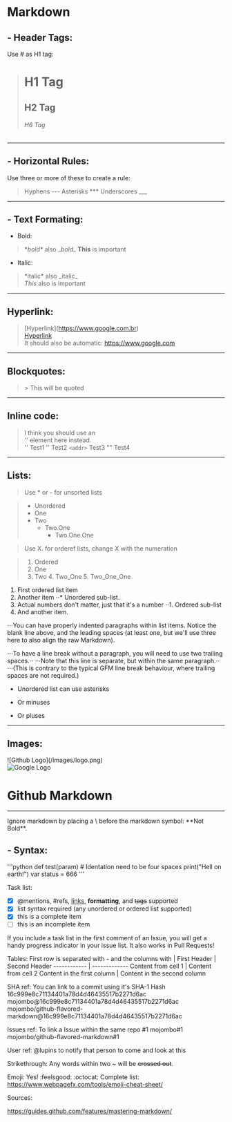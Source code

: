 # Markdown

## - Header Tags:

Use # as H1 tag:

> # H1 Tag
> ## H2 Tag
> ###### H6 Tag

---

## - Horizontal Rules:

Use three or more of these to create a rule:

> Hyphens \--- 
> Asterisks \*** 
> Underscores \___ 

---

## - Text Formating:

* Bold:
> \**bold\** also \__bold\__ 
> **This** is important 

* Italic:
> \*italic\* also \_italic_  
> *This* also is important

---

## Hyperlink:
> \[Hyperlink\](https://www.google.com.br)  
> [Hyperlink](https://www.google.com.br)  
> It should also be automatic: https://www.google.com

---

## Blockquotes:
> \> This will be quoted

---

## Inline code:
> I think you should use an  
> '<addr>' element here instead.  
> '<addr>' Test1
> '<addr>' Test2
> `<addr>` Test3
> "<addr>" Test4

---

## Lists:

> Use \* or \- for unsorted lists

> * Unordered
> * One
> * Two
>   * Two.One
>     * Two.One.One

> Use X. for orderef lists, change X with the numeration

> 1. Ordered
> 2. One
> 3. Two
>    4. Two_One 
>       5. Two_One_One 

1. First ordered list item
2. Another item
⋅⋅* Unordered sub-list. 
1. Actual numbers don't matter, just that it's a number
⋅⋅1. Ordered sub-list
4. And another item.

⋅⋅⋅You can have properly indented paragraphs within list items. Notice the blank line above, and the leading spaces (at least one, but we'll use three here to also align the raw Markdown).

⋅⋅⋅To have a line break without a paragraph, you will need to use two trailing spaces.⋅⋅
⋅⋅⋅Note that this line is separate, but within the same paragraph.⋅⋅
⋅⋅⋅(This is contrary to the typical GFM line break behaviour, where trailing spaces are not required.)

* Unordered list can use asterisks
- Or minuses
+ Or pluses

---

## Images:

!\[Github Logo](/images/logo.png)  
![Google Logo](https://i.imgur.com/jCxpBrW.jpg)

# Github Markdown

---

Ignore markdown by placing a \ before the markdown symbol: \*\*Not Bold\*\*.  

## - Syntax:
'''python
def test(param)
    # Identation need to be four spaces
    print("Hell on earth!")
    var status = 666
'''

Task list:
- [x] @mentions, #refs, [links](), **formatting**, and <del>tags</del> supported
- [x] list syntax required (any unordered or ordered list supported)
- [x] this is a complete item
- [ ] this is an incomplete item

If you include a task list in the first comment of an Issue, you will get a handy progress indicator in your issue list. It also works in Pull Requests!

Tables:
First row is separated with - and the columns with |
First Header | Second Header
------------ | -------------
Content from cell 1 | Content from cell 2
Content in the first column | Content in the second column

SHA ref:
You can link to a commit using it's SHA-1 Hash
16c999e8c71134401a78d4d46435517b2271d6ac
mojombo@16c999e8c71134401a78d4d46435517b2271d6ac
mojombo/github-flavored-markdown@16c999e8c71134401a78d4d46435517b2271d6ac

Issues ref:
To link a Issue within the same repo
#1
mojombo#1
mojombo/github-flavored-markdown#1

User ref:
@lupins to notify that person to come and look at this

Strikethrough:
Any words within two ~ will be ~~crossed out~~.

Emoji:
Yes! :feelsgood: :octocat:
Complete list: https://www.webpagefx.com/tools/emoji-cheat-sheet/

Sources:

https://guides.github.com/features/mastering-markdown/

